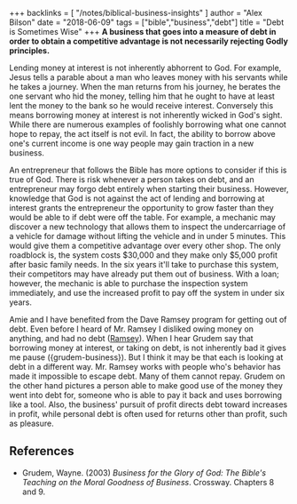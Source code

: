 +++
backlinks = [
  "/notes/biblical-business-insights"
]
author = "Alex Bilson"
date = "2018-06-09"
tags = ["bible","business","debt"]
title = "Debt is Sometimes Wise"
+++
**A business that goes into a measure of debt in order to obtain a competitive advantage is not necessarily rejecting Godly principles.**

Lending money at interest is not inherently abhorrent to God.  For example, Jesus tells a parable about a man who leaves money with his servants while he takes a journey.  When the man returns from his journey, he berates the one servant who hid the money, telling him that he ought to have at least lent the money to the bank so he would receive interest.  Conversely this means borrowing money at interest is not inherently wicked in God's sight.  While there are numerous examples of foolishly borrowing what one cannot hope to repay, the act itself is not evil.  In fact, the ability to borrow above one's current income is one way people may gain traction in a new business.

An entrepreneur that follows the Bible has more options to consider if this is true of God.  There is risk whenever a person takes on debt, and an entrepreneur may forgo debt entirely when starting their business.  However, knowledge that God is not against the act of lending and borrowing at interest grants the entrepreneur the opportunity to grow faster than they would be able to if debt were off the table.  For example, a mechanic may discover a new technology that allows them to inspect the undercarriage of a vehicle for damage without lifting the vehicle and in under 5 minutes.  This would give them a competitive advantage over every other shop.  The only roadblock is, the system costs $30,000 and they make only $5,000 profit after basic family needs.  In the six years it'll take to purchase this system, their competitors may have already put them out of business.  With a loan; however, the mechanic is able to purchase the inspection system immediately, and use the increased profit to pay off the system in under six years.

Amie and I have benefited from the Dave Ramsey program for getting out of debt.  Even before I heard of Mr. Ramsey I disliked owing money on anything, and had no debt ([Ramsey](http://www.daveramsey.com/home/)).  When I hear Grudem say that borrowing money at interest, or taking on debt, is not inherently bad it gives me pause ({grudem-business}).  But I think it may be that each is looking at debt in a different way.  Mr. Ramsey works with people who's behavior has made it impossible to escape debt.  Many of them cannot repay.  Grudem on the other hand pictures a person able to make good use of the money they went into debt for, someone who is able to pay it back and uses borrowing like a tool.  Also, the business' pursuit of profit directs debt toward increases in profit, while personal debt is often used for returns other than profit, such as pleasure.

## References

- Grudem, Wayne. (2003) _Business for the Glory of God: The Bible's Teaching on the Moral Goodness of Business_. Crossway. Chapters 8 and 9.
